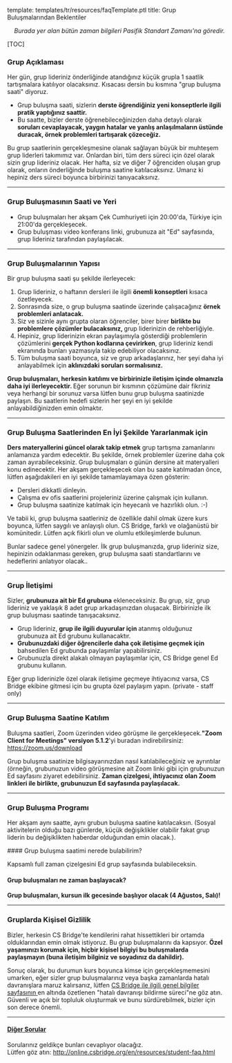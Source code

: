 template: templates/tr/resources/faqTemplate.ptl
title: Grup Buluşmalarından Beklentiler

<div align="right"><i>Burada yer alan bütün zaman bilgileri Pasifik Standart Zamanı'na göredir.</i></div>

[TOC]



<!-- Grup Açıklaması -->
### Grup Açıklaması
<p>
    Her gün, grup lideriniz önderliğinde atandığınız küçük grupla 1 saatlik tartışmalara katılıyor olacaksınız. Kısacası dersin bu kısmına "grup buluşma saati" diyoruz.
</p>
<ul>
    <li>Grup buluşma saati, sizlerin <b>derste öğrendiğiniz yeni konseptlerle ilgili pratik yaptığınız saattir. </b></li>
    <li>Bu saatte, bizler derste öğrenebileceğinizden daha detaylı olarak <b>soruları cevaplayacak, yaygın hatalar ve yanlış anlaşılmaların üstünde duracak, örnek problemleri tartışarak çözeceğiz. </b></li>
</ul>
<p>
	Bu grup saatlerinin gerçekleşmesine olanak sağlayan büyük bir muhteşem grup liderleri takımımız var. Onlardan biri, tüm ders süreci için özel olarak sizin grup lideriniz olacak. Her hafta, siz ve diğer 7 öğrenciden oluşan grup olarak, onların önderliğinde buluşma saatine katılacaksınız. Umarız ki hepiniz ders süreci boyunca birbirinizi tanıyacaksınız.
</p>

<hr />

### Grup Buluşmasının Saati ve Yeri
* Grup buluşmaları her akşam Çek Cumhuriyeti için 20:00'da, Türkiye için 21:00'da gerçekleşecek.  
* Grup buluşması video konferans linki, grubunuza ait "Ed" sayfasında, grup lideriniz tarafından paylaşılacak.
<hr/>


<!-- Grup Buluşmalarının Yapısı -->
### Grup Buluşmalarının Yapısı
<p>
    Bir grup buluşma saati şu şekilde ilerleyecek:
</p>
<ol>
    <li>Grup lideriniz, o haftanın dersleri ile ilgili <b>önemli konseptleri</b> kısaca özetleyecek.</li>
    <li>Sonrasında size, o grup buluşma saatinde üzerinde çalışacağınız <b>örnek problemleri anlatacak. </b> </li>
    <li>Siz ve sizinle aynı grupta olaran öğrenciler, birer birer <b>birlikte bu problemlere çözümler bulacaksınız, </b> grup liderinizin de rehberliğiyle.</li>
    <li>Hepiniz, grup liderinizin ekran paylaşımıyla gösterdiği problemlerin çözümlerini <b> gerçek Python kodlarına çevirirken</b>, grup lideriniz kendi ekranında bunları yazmasıyla takip edebiliyor olacaksınız. </li>
    <li>Tüm buluşma saati boyunca, siz ve grup arkadaşlarınız, her şeyi daha iyi anlayabilmek için <b>aklınızdaki soruları sormalısınız.</b> </li>
</ol>
<p>
    <b>Grup buluşmaları, herkesin katılımı ve birbirinizle iletişim içinde olmanızla daha iyi ilerleyecektir. </b> Eğer sorunun bir kısmının çözümüne dair fikriniz veya herhangi bir sorunuz varsa lütfen bunu grup buluşma saatinizde paylaşın. Bu saatlerin hedefi sizlerin her şeyi en iyi şekilde anlayabildiğinizden emin olmaktır.
</p>

<hr />

<!-- Grup Buluşma Saatlerinden En İyi Şekilde Yararlanmak için -->
### Grup Buluşma Saatlerinden En İyi Şekilde Yararlanmak için
<p>
	<b>Ders materyallerini güncel olarak takip etmek</b> grup tartışma zamanlarını anlamanıza yardım edecektir. Bu şekilde, örnek problemler üzerine daha çok zaman ayırabileceksiniz. Grup buluşmaları o günün dersine ait materyalleri konu edinecektir. Her akşam gerçekleşecek olan bu saate katılmadan önce, lütfen aşağıdakileri en iyi şekilde tamamlayamaya özen gösterin:
</p>
<ul>
	<li>Dersleri dikkatli dinleyin.</li>
	<li>Çalışma ev ofis saatlerini projeleriniz üzerine çalışmak için kullanın.</li>
	<li>Grup buluşma saatinize katılmak için heyecanlı ve hazırlıklı olun. :-)</li>
</ul>
<p>
	Ve tabii ki, grup buluşma saatleriniz de özellikle dahil olmak üzere kurs boyunca, lütfen saygılı ve anlayışlı olun. CS Bridge, farklı ve olağanüstü bir komünitedir. Lütfen açık fikirli olun ve olumlu etkileşimlerde bulunun.
</p>
<p>
	Bunlar sadece genel yönergeler. İlk grup buluşmanızda, grup lideriniz size, hepinizin odaklanması gereken, grup buluşma saati standartlarını ve hedeflerini anlatıyor olacak..
</p>

<hr />

<!-- Grup İletişimi -->
### Grup İletişimi
<p>
	Sizler, <b>grubunuza ait bir Ed grubuna</b> ekleneceksiniz. Bu grup, siz, grup lideriniz ve yaklaşık 8 adet grup arkadaşınızdan oluşacak. Birbirinizle ilk grup buluşması saatinde tanışacaksınız.
</p>
<ul>
    <li>Grup lideriniz, <b>grup ile ilgili duyurular için </b> atanmış olduğunuz grubunuza ait Ed grubunu kullanacaktır.</li>
    <li><b>Grubunuzdaki diğer öğrencilerle daha çok iletişime geçmek için </b> bahsedilen Ed grubunda paylaşımlar yapabilirsiniz.</li>
    <li>Grubunuzla direkt alakalı olmayan paylaşımlar için, CS Bridge genel Ed grubunu kullanın. </li>
</ul>
<p>
    Eğer grup liderinizle özel olarak iletişime geçmeye ihtiyacınız varsa, CS Bridge ekibine gitmesi için bu grupta özel paylaşım yapın. (private - staff only)  
</p>

<hr />

<!-- Grup Buluşma Saatine Katılım -->
### Grup Buluşma Saatine Katılım
<p>
	Buluşma saatleri, Zoom üzerinden video görüşme ile gerçekleşecek.<b>"Zoom Client for Meetings" versiyon 5.1.2</b>'yi buradan indirebilirsiniz: <a href='https://zoom.us/download'>https://zoom.us/download</a>
</p>
<p>
	Grup buluşma saatinize bilgisayarınızdan nasıl katılabileceğiniz ve ayrıntılar (örneğin, grubunuzun video görüşmesine ait Zoom linki gibi için grubunuzun Ed sayfasını ziyaret edebilirsiniz. <b> Zaman çizelgesi, ihtiyacınız olan Zoom linkleri ile birlikte, grubunuzun Ed sayfasında paylaşılacak.</b>
</p>


<hr />

<!-- Grup Buluşma Programı -->
### Grup Buluşma Programı
<p>
	Her akşam aynı saatte, aynı grubun buluşma saatine katılacaksın. (Sosyal aktivitelerin olduğu bazı günlerde, küçük değişiklikler olabilir fakat grup liderin bu değişiklikten haberdar olduğundan emin olacak.).
</p>
<!-- Grup buluşma saatimi ve Zoom linkini nerede bulabilirim? -->
#### Grup buluşma saatimi nerede bulabilirim?
<p>
    Kapsamlı full zaman çizelgesini Ed grup sayfasında bulabileceksin.
</p>

<!-- Grup buluşmaları ne zaman başlayacak? -->
####  Grup buluşmaları ne zaman başlayacak?
<p>
    <b>Grup buluşmaları, kursun ilk gecesinde başlıyor olacak (4 Ağustos, Salı)!  </b> 
</p>

<hr />

<!-- Gruplarda Kişisel Gizlilik -->
### Gruplarda Kişisel Gizlilik

Bizler, herkesin CS Bridge'te kendilerini rahat hissettikleri bir ortamda olduklarından emin olmak istiyoruz. Bu grup buluşmalarını da kapsıyor. <b> Özel yaşamınızı korumak için, hiçbir kişisel bilgiyi bu buluşmalarda paylaşmayın (buna iletişim bilginiz ve soyadınız da dahildir).</b>

Sonuç olarak, bu durumun kurs boyunca kimse için gerçekleşmemesini umarken, eğer sizler grup buluşmalarınız veya başka zamanlarda hatalı davranışlara maruz kalırsanız, lütfen <a href='https://online.csbridge.org/tr/resources/general-info.html'>CS Bridge ile ilgili genel bilgiler sayfasının </a> en altında özetlenen "hatalı davranışı bildirme süreci"ne göz atın. Güvenli ve açık bir topluluk oluşturmak ve bunu sürdürebilmek, bizler için son derece önemli.


<hr />

<!-- Sıkça Sorulan Sorular -->

#### <u>Diğer Sorular</u>
<p>
    Sorularınız geldikçe bunları cevaplıyor olacağız. <br />
    Lütfen göz atın: <a href='http://online.csbridge.org/en/resources/student-faq.html'>http://online.csbridge.org/en/resources/student-faq.html</a>
</p>
